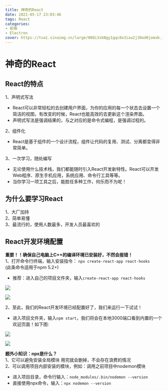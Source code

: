```yaml
---
title: 神奇的React
date: 2021-05-17 23:03:46
tags: React
categories: 
- 前端
- Electron
cover: https://tva1.sinaimg.cn/large/008i3skNgy1gqc8o3iau2j30od0jomxb.jpg
---
```


# **神奇的React**
## React的特点 
1、声明式写法  
- React可以非常轻松的去创建用户界面，为你的应用的每一个状态去设置一个简洁的视图，有改变的时候，React也能高效的去更新这个渲染界面。  
- 声明式写法是强调结果的，与之对应的是命令式编程，是强调过程的。  

2、组件化
- React是基于组件的一个设计流程，组件让代码的复用、测试、分离都变得非常简单。  
  

3、一次学习，随处编写  
- 无论使用什么技术栈，我们都能随时引入React开发新特性。React可以开发Web程序、原生手机应用，系统应用、命令行工具等等。  
- 当你学习一项工具之后，能胜任多种工作，何乐而不为呢！


## 为什么要学习React 
1、大厂加持   
2、简单易懂  
3、最流行的，使用人数最多，开发人员最喜欢的

## React开发环境配置
**重要！！确保自己电脑上C++的编译环境已安装好，不然会报错！**  
1、打开命令行终端，输入安装指令：
`npx create-react-app react-hooks`  
(此条命令适用于npm 5.2+)  

- 推荐：进入自己的项目文件夹，输入`create-react-app react-hooks ` 

![](https://tva1.sinaimg.cn/large/008i3skNgy1gqltoaoi0uj30vm09gwfj.jpg)

![](https://tva1.sinaimg.cn/large/008i3skNgy1gqltoszcxoj30vu0jaabt.jpg)  

2、至此，我们的React开发环境已经配置好了，我们来运行一下试试！
- 进入项目文件夹，输入`npm start`，我们将会在本地3000端口看到内置的一个欢迎页面！如下图:  

![](https://tva1.sinaimg.cn/large/008i3skNgy1gqltsmf030j30vq078t96.jpg)  

![](https://tva1.sinaimg.cn/large/008i3skNgy1gqltsr5l3gj31ar0u0gmt.jpg)

**题外小知识：npx是什么？**   
1、它可以避免安装全局模块
用完就会删掉，不会存在浪费的情况  
2、可以调用项目内部安装的模块，例如：调用之前项目中nodemon模块  
- 进入项目目录，命令行输入：`node_modules/.bin/nodemon --version`  
- 直接使用npx命令，输入：`npx nodemon --version`